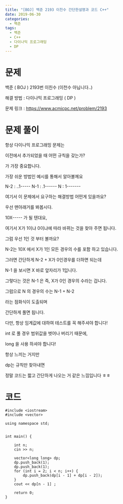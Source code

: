 ```yaml
---
title: "[BOJ] 백준 2193 이친수 간단한설명과 코드 C++"
date: 2019-06-30
categories: 
  - 백준
tags: 
  - 백준
  - C++
  - 다이나믹 프로그래밍
  - DP
---
```


# 문제 
백준 ( BOJ ) 2193번 이친수 (이천수 아닙니다..)

해결 방법 : 다이나믹 프로그래밍 ( DP ) 

문제 링크 : https://www.acmicpc.net/problem/2193

# 문제 풀이
항상 다이나믹 프로그래밍 문제는 

이전에서 추가되었을 때 어떤 규칙을 갖는가?

가 가장 중요합니다. 

가장 쉬운 방법인 예시를 통해서 알아볼께요

N-2 : ..1-----
N-1 : .1------
N   : 1-------

여기서 이 문제에서 요구하는 해결방법 어떤게 있을까요?

우선 맨아래거를 봐봅시다.

10X----- 가 될 텐대요,

여기서 X가 1이냐 0이냐에 따라 바뀌는 것을 찾아 주면 됩니다. 

그럼 우선 1인 것 부터 볼까요?

N-2는 10X 에서 X가 1인 모든 경우의 수를 포함 하고 있습니다.

그러면 간단하게 N-2 + X가 0인경우를 더하면 되는데

N-1 을 보시면 X 바로 앞자리가 1입니다.

그렇다는 것은 N-1 은 즉, X가 0인 경우의 수라는 겁니다. 


그럼으로 N 의 경우의 수는 N-1 + N-2

라는 점화식이 도출되며

간단하게 풀면 됩니다. 

다만, 항상 임계값에 대하여 테스트를 꼭 해주셔야 합니다!

int 로 풀 경우 범위값을 벗어나 버리기 때문에, 

long 을 사용 하셔야 합니다!

항상 느끼는 거지만

dp는 규칙만 찾아내면

정말 코드는 짧고 간단하게 나오는 거 같은 느낌입니다 ㅎㅎ


# 코드
```
#include <iostream>
#include <vector>

using namespace std;


int main() {

	int n; 
	cin >> n; 

	vector<long long> dp;
	dp.push_back(1);
	dp.push_back(1);
	for (int i = 2; i < n; i++) {
		dp.push_back(dp[i - 1] + dp[i - 2]);
	}
	cout << dp[n - 1] ;
	
	return 0;
}
```


